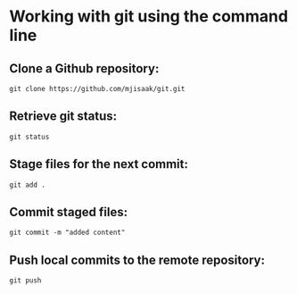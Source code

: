 # Working with git using the command line

## Clone a Github repository:
    git clone https://github.com/mjisaak/git.git


## Retrieve git status:
    git status


## Stage files for the next commit:
    git add .


## Commit staged files:
    git commit -m "added content"

## Push local commits to the remote repository:
    git push

